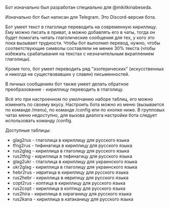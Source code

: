 Бот изначально был разработан специально для @mikitkinabeseda.

Изначально бот был написан для Telegram. Это Discord-версия бота.

Бот умеет текст в глаголице переводить на современную кириллицу. Ему можно писать в приват, а можно добавлять его в чаты, тогда он будет помогать читать глаголические сообщения для тех, у кого это пока вызывает трудности. Чтобы бот выполнил перевод, нужно, чтобы соответствующие символы составляли не менее 30% текста (чтобы избежать срабатывания на текстах с незначительным вкраплением глаголицы).

Кроме того, бот умеет переводить ряд "эзотерических" (искусственных и никогда не существовавших у славян) письменностей.

В личных сообщениях бот также умеет делать обратное преобразование - кириллицу переводить в глаголицу.

Всё это при настроенном по умолчанию наборе таблиц, его можно изменить по своему вкусу. Настроить бота можно из меню (вызывается по команде /menu), по команде /config или по кнопке ниже. В групповых чатах меню недоступно, для вызова диалога настройки бота следует использовать команду /config.

Доступные таблицы:

- glag2rus - глаголица в кириллицу для русского языка
- tfng2rus - тифинагица в кириллицу для русского языка
- rus2glag - кириллица в глаголицу для русского языка
- rus2tfng - кириллица в тифинагицу для русского языка
- glag2ukr - глаголица в кириллицу для украинского языка
- ukr2glag - кириллица в глаголицу для украинского языка
- hebr2rus - ивритица в кириллицу для русского языка
- rus2hebr - кириллица в ивритицу для русского языка
- copt2rus - коптица в кириллицу для русского языка
- rus2copt - кириллица в коптицу для русского языка
- rus2hira - кириллица в хираганицу для русского языка
- rus2kana - кириллица в катаканицу для русского языка
